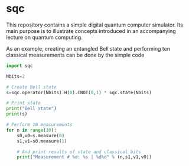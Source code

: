 # sqc
This repository contains a simple digital quantum computer
simulator.  Its main purpose is to illustrate concepts
introduced in an accompanying lecture on quantum computing.

As an example, creating an entangled Bell state and
performing ten classical measurements can be done
by the simple code

```python
import sqc

Nbits=2

# Create Bell state
s=sqc.operator(Nbits).H(0).CNOT(0,1) * sqc.state(Nbits)

# Print state
print("Bell state")
print(s)

# Perform 10 measurements
for n in range(10):
    s0,v0=s.measure(0)
    s1,v1=s0.measure(1)

    # And print results of state and classical bits
    print("Measurement # %d: %s | %d%d" % (n,s1,v1,v0))
```
